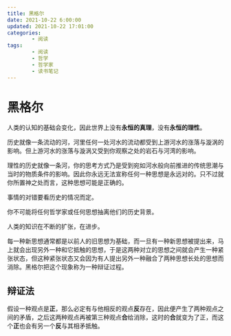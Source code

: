 ```yaml
---
title: 黑格尔
date: 2021-10-22 6:00:00
updated: 2021-10-22 17:01:00
categories:
        - 阅读
tags:
        - 阅读
        - 哲学
        - 哲学家
        - 读书笔记
---
```


# 黑格尔

人类的认知的基础会变化，因此世界上没有**永恒的真理**，没有**永恒的理性**。

历史就像一条流动的河，河里任何一处河水的流动都受到上游河水的涨落与漩涡的影响。但上游河水的涨落与漩涡又受到你观察之处的岩石与河湾的影响。

理性的历史就像一条河，你的思考方式乃是受到宛如河水般向前推进的传统思潮与当时的物质条件的影响。因此你永远无法宣称任何一种思想是永远对的。只不过就你所置神之处而言，这种思想可能是正确的。

事情的对错要看历史的情况而定。

你不可能将任何哲学家或任何思想抽离他们的历史背景。

人类的知识在不断的扩张，在进步。

每一种新思想通常都是以前人的旧思想为基础，而一旦有一种新思想被提出来，马上就会出现另外一种和它抵触的思想，于是这两种对立的思想之间就会产生一种紧张状态，但这种紧张状态又会因为有人提出另外一种融合了两种思想长处的思想而消除。黑格尔把这个现象称为一种辩证过程。

## 辩证法

假设一种观点是**正**，那么必定有与他相反的观点**反**存在，因此便产生了两种观点之间的矛盾，之后这两种观点再被第三种观点**合**给消除，这时的**合**就变为了正，而这个**正**也会有另一个**反**与其相矛抵触。
